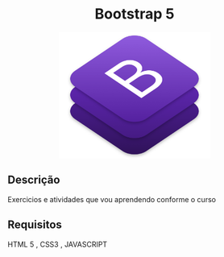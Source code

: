 <style>
    h1{
        text-align:center;
    }
    img{
        display:block;
        margin:0 auto;
    }
</style>

<h1>Bootstrap 5</h1>
<img src="./github/bootstrap-logo.png" width="300px">

## **Descrição**

<p>Exercicios e atividades que vou aprendendo conforme o curso</p>

## **Requisitos**
HTML 5 , CSS3 , JAVASCRIPT